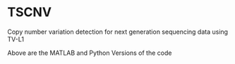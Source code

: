 # TSCNV
Copy number variation detection for next generation sequencing data using TV-L1

Above are the MATLAB and Python Versions of the code
